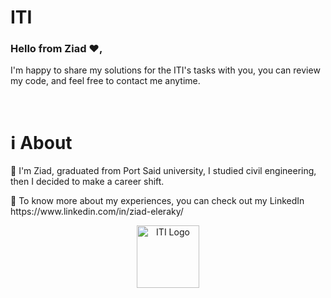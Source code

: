 # ITI    
            
<h3>Hello from Ziad ❤️,</h3>
   
I'm happy to share my solutions for the ITI's tasks with you, you can review my code, and feel free to contact me anytime.

<br>
 
<h1>ℹ️ About</h1>
<p>📌 I'm Ziad, graduated from Port Said university, I studied civil engineering, then I decided to make a career shift.</p>
<p>📌 To know more about my experiences, you can check out my LinkedIn https://www.linkedin.com/in/ziad-eleraky/</p>
 

<div align="center"><img src="https://www.iti.gov.eg/assets/images/iti-logo.png" alt="ITI Logo" width="100" /></div>

